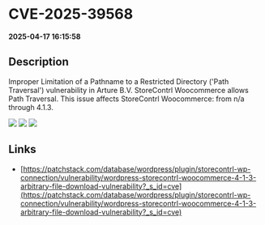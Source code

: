 # CVE-2025-39568

**2025-04-17 16:15:58**

## Description
Improper Limitation of a Pathname to a Restricted Directory ('Path Traversal') vulnerability in Arture B.V. StoreContrl Woocommerce allows Path Traversal. This issue affects StoreContrl Woocommerce: from n/a through 4.1.3.

![](https://img.shields.io/static/v1?label=Score&message=7.5&color=red)
![](https://img.shields.io/static/v1?label=Severity&message=HIGH&color=red)
![](https://img.shields.io/static/v1?label=CWE&message=Traversal&color=green)

## Links
- [https://patchstack.com/database/wordpress/plugin/storecontrl-wp-connection/vulnerability/wordpress-storecontrl-woocommerce-4-1-3-arbitrary-file-download-vulnerability?_s_id=cve](https://patchstack.com/database/wordpress/plugin/storecontrl-wp-connection/vulnerability/wordpress-storecontrl-woocommerce-4-1-3-arbitrary-file-download-vulnerability?_s_id=cve)
